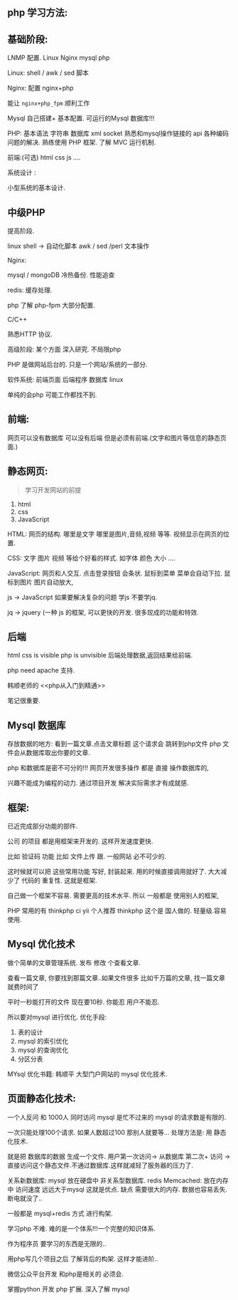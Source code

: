 ## php 学习方法:


## 基础阶段:

LNMP 配置.
Linux Nginx mysql php


Linux:  shell / awk / sed  脚本

Nginx:
配置 nginx+php

能让 `nginx+php_fpm` 顺利工作

Mysql
自己搭建+ 基本配置.
可运行的Mysql 数据库!!!

PHP:
基本语法 字符串 数据库 xml socket 
熟悉和mysql操作链接的 api
各种编码问题的解决.
熟练使用 PHP 框架.
了解 MVC 运行机制.


前端:(可选)
html css js ….


系统设计 :

小型系统的基本设计.



## 中级PHP
提高阶段.

linux 
shell → 自动化脚本
awk / sed /perl  文本操作

Nginx:


mysql / mongoDB
冷热备份.
性能追查


redis:
缓存处理.

php
了解 php-fpm 大部分配置.


C/C++


熟悉HTTP 协议.




高级阶段:
某个方面 深入研究. 不局限php




PHP 是做网站后台的. 只是一个网站/系统的一部分.


软件系统:
前端页面
后端程序
数据库
linux

单纯的会php 可能工作都找不到.



## 前端:

网页可以没有数据库
可以没有后端
但是必须有前端.(文字和图片等信息的静态页面.)



## 静态网页:
> 学习开发网站的前提
1. html 
 2. css 
 3. JavaScript


HTML: 网页的结构.
哪里是文字
哪里是图片,音频,视频 等等.
视频显示在网页的位置.



CSS:
文字 图片 视频 等给个好看的样式.
如字体 颜色 大小 ….




JavaScript:
网页和人交互. 点击登录按钮 会条状.
鼠标到菜单 菜单会自动下拉.
鼠标到图片 图片自动放大,


js  → JavaScript
如果要解决复杂的问题 学js 不要学jq.

jq → jquery  (一种 js 的框架,
可以更快的开发. 很多现成的功能和特效.










## 后端


html css is visible
php is  unvisible
后端处理数据,返回结果给前端.

php need apache 支持.

韩顺老师的 \<\<php从入门到精通\>\>

笔记很重要.





## Mysql 数据库

存放数据的地方:
 看到一篇文章.点击文章标题
这个请求会 跳转到php文件 
php 文件会从数据库取出你要的文章.


php 和数据库是密不可分的!!! 
网页开发很多操作 都是 直接 操作数据库的,







兴趣不能成为编程的动力.
通过项目开发 解决实际需求才有成就感.







## 框架:

已近完成部分功能的部件.

公司 的项目 都是用框架来开发的.
这样开发速度更快.

比如 验证码 功能
比如 文件上传 跟.
 一般网站 必不可少的.


这时候就可以把 这些常用功能 写好,
封装起来.
用的时候直接调用就好了.
大大减少了 代码的 重复性. 这就是框架.



自己做一个框架不容易.
需要更高的技术水平.
所以 一般都是 使用别人的框架,

PHP 常用的有 thinkphp ci yii
个人推荐 thinkphp 
这个是 国人做的. 轻量级.容易使用.


## Mysql 优化技术
做个简单的文章管理系统.
发布 修改 个查看文章.


查看一篇文章, 你要找到那篇文章..如果文件很多  比如千万篇的文章, 找一篇文章 就费时间了 

平时一秒能打开的文件 
现在要10秒. 你能忍 用户不能忍.

所以要对mysql 进行优化.
优化手段:
1. 表的设计
 2. mysql 的索引优化
 3. mysql 的查询优化
 4. 分区分表




MYsql 优化书籍:
韩顺平 大型门户网站的 mysql 优化技术.






## 页面静态化技术:
一个人反问 和 1000人 同时访问 mysql 是忙不过来的
mysql 的请求数是有限的.

一次只能处理100个请求.
如果人数超过100 那别人就要等…
处理方法是: 用 静态化技术.

就是把 数据库的数据 生成一个文件.
用户第一次访问→ 从数据库
第二次+ 访问 → 直接访问这个静态文件.不通过数据库.这样就减轻了服务器的压力了.








关系新数据库:  mysql  放在硬盘中
非关系型数据库. redis Memcached: 放在内存中
访问速度 远远大于mysql 这就是优点.
缺点  需要很大的内存. 数据也容易丢失. 断电就没了..

一般都是 mysql+redis 方式 进行构架.




学习php 不难. 
难的是一个体系!!!一个完整的知识体系.

作为程序员
要学习的东西是无限的..




用php写几个项目之后 了解背后的构架. 这样才能进阶..



微信公众平台开发 和php是相关的  必须会.
























掌握python
开发 php 扩展.
深入了解 mysql






















